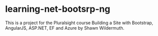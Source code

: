 learning-net-bootsrp-ng
=======================

This is a project for the Pluralsight course Building a Site with Bootstrap, AngularJS, ASP.NET, EF and Azure by Shawn Wildermuth.
